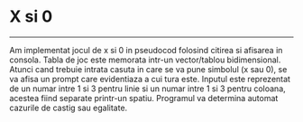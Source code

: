 # X si 0
--------

Am implementat jocul de x si 0 in pseudocod folosind citirea si afisarea in consola. Tabla de joc este memorata intr-un vector/tablou bidimensional.
Atunci cand trebuie intrata casuta in care se va pune simbolul (x sau 0), se va afisa un prompt care evidentiaza a cui tura este. Inputul este reprezentat de un numar intre 1 si 3 pentru linie si un numar intre 1 si 3 pentru coloana, acestea fiind separate printr-un spatiu.
Programul va determina automat cazurile de castig sau egalitate.
